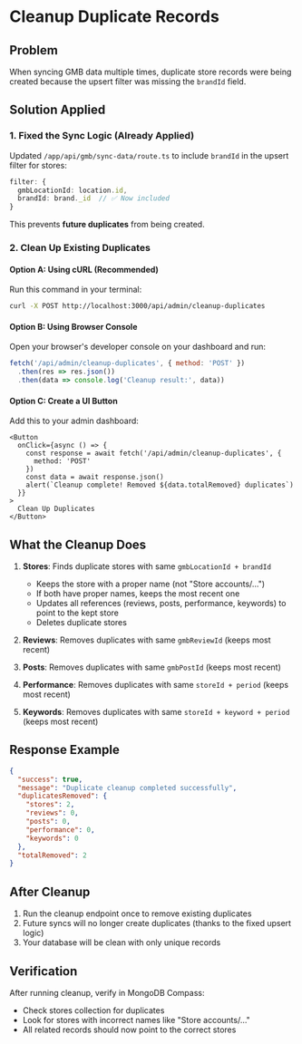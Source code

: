 # Cleanup Duplicate Records

## Problem
When syncing GMB data multiple times, duplicate store records were being created because the upsert filter was missing the `brandId` field.

## Solution Applied

### 1. Fixed the Sync Logic (Already Applied)
Updated `/app/api/gmb/sync-data/route.ts` to include `brandId` in the upsert filter for stores:

```typescript
filter: { 
  gmbLocationId: location.id,
  brandId: brand._id  // ✅ Now included
}
```

This prevents **future duplicates** from being created.

### 2. Clean Up Existing Duplicates

#### Option A: Using cURL (Recommended)
Run this command in your terminal:

```bash
curl -X POST http://localhost:3000/api/admin/cleanup-duplicates
```

#### Option B: Using Browser Console
Open your browser's developer console on your dashboard and run:

```javascript
fetch('/api/admin/cleanup-duplicates', { method: 'POST' })
  .then(res => res.json())
  .then(data => console.log('Cleanup result:', data))
```

#### Option C: Create a UI Button
Add this to your admin dashboard:

```tsx
<Button 
  onClick={async () => {
    const response = await fetch('/api/admin/cleanup-duplicates', { 
      method: 'POST' 
    })
    const data = await response.json()
    alert(`Cleanup complete! Removed ${data.totalRemoved} duplicates`)
  }}
>
  Clean Up Duplicates
</Button>
```

## What the Cleanup Does

1. **Stores**: Finds duplicate stores with same `gmbLocationId + brandId`
   - Keeps the store with a proper name (not "Store accounts/...")
   - If both have proper names, keeps the most recent one
   - Updates all references (reviews, posts, performance, keywords) to point to the kept store
   - Deletes duplicate stores

2. **Reviews**: Removes duplicates with same `gmbReviewId` (keeps most recent)

3. **Posts**: Removes duplicates with same `gmbPostId` (keeps most recent)

4. **Performance**: Removes duplicates with same `storeId + period` (keeps most recent)

5. **Keywords**: Removes duplicates with same `storeId + keyword + period` (keeps most recent)

## Response Example

```json
{
  "success": true,
  "message": "Duplicate cleanup completed successfully",
  "duplicatesRemoved": {
    "stores": 2,
    "reviews": 0,
    "posts": 0,
    "performance": 0,
    "keywords": 0
  },
  "totalRemoved": 2
}
```

## After Cleanup

1. Run the cleanup endpoint once to remove existing duplicates
2. Future syncs will no longer create duplicates (thanks to the fixed upsert logic)
3. Your database will be clean with only unique records

## Verification

After running cleanup, verify in MongoDB Compass:
- Check stores collection for duplicates
- Look for stores with incorrect names like "Store accounts/..."
- All related records should now point to the correct stores
